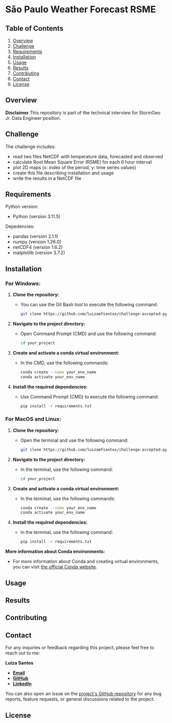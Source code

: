 # São Paulo Weather Forecast RSME


## Table of Contents

1. [Overview](#overview)
2. [Challenge](#challenge)
3. [Requirements](#requirements)
4. [Installation](#installation)
5. [Usage](#usage)
6. [Results](#results)
7. [Contributing](#contributing)
8. [Contact](#contact)
9. [License](#license)

## Overview

**Disclaimer**
This repository is part of the technical interview for StormGeo Jr. Data Engineer position. 

## Challenge
The challenge includes: 
  - read two files NetCDF with temperature data, forecasted and observed
  - calculate Root Mean Square Error (RSME) for each 6 hour interval
  - plot 2D maps (x: index of the period, y: time series values)
  - create this file describing installation and usage
  - write the results in a NetCDF file 

## Requirements

Python version:

- Python (version 3.11.5)

Depedencies:
- pandas (version 2.1.1)
- numpy (version 1.26.0)
- netCDF4 (version 1.6.2)
- matplotlib (version 3.7.2)


## Installation

### For Windows:

1. **Clone the repository:**
   - You can use the Git Bash tool to execute the following command:
     ```sh
     git clone https://github.com/luizamfsantos/challenge-accepted-python.git
     ```

2. **Navigate to the project directory:**
   - Open Command Prompt (CMD) and use the following command:
     ```sh
     cd your_project
     ```

3. **Create and activate a conda virtual environment:**
   - In the CMD, use the following commands:
     ```sh
     conda create --name your_env_name
     conda activate your_env_name
     ```

4. **Install the required dependencies:**
   - Use Command Prompt (CMD) to execute the following command:
     ```sh
     pip install -r requirements.txt
     ```

### For MacOS and Linux:

1. **Clone the repository:**
   - Open the terminal and use the following command:
     ```sh
     git clone https://github.com/luizamfsantos/challenge-accepted-python.git
     ```

2. **Navigate to the project directory:**
   - In the terminal, use the following command:
     ```sh
     cd your_project
     ```

3. **Create and activate a conda virtual environment:**
   - In the terminal, use the following commands:
     ```sh
     conda create --name your_env_name
     conda activate your_env_name
     ```

4. **Install the required dependencies:**
   - In the terminal, use the following command:
     ```sh
     pip install -r requirements.txt
     ```

**More information about Conda environments:**
   - For more information about Conda and creating virtual environments, you can visit [the official Conda website](https://conda.io/miniconda.html).

## Usage

## Results

## Contributing

## Contact

For any inquiries or feedback regarding this project, please feel free to reach out to me:

**Luiza Santos**
- [**Email**](mailto:luiza.marques_@hotmail.com)
- [**GitHub**](http://github.com/luizamfsantos)
- [**LinkedIn**](https://www.linkedin.com/in/santosluiza/)

You can also open an issue on the [project's GitHub repository](https://github.com/luizamfsantos/challenge-accepted-python/issues) for any bug reports, feature requests, or general discussions related to the project.



## License
